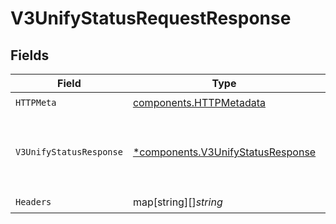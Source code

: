 # V3UnifyStatusRequestResponse


## Fields

| Field                                                                                 | Type                                                                                  | Required                                                                              | Description                                                                           | Example                                                                               |
| ------------------------------------------------------------------------------------- | ------------------------------------------------------------------------------------- | ------------------------------------------------------------------------------------- | ------------------------------------------------------------------------------------- | ------------------------------------------------------------------------------------- |
| `HTTPMeta`                                                                            | [components.HTTPMetadata](../../models/components/httpmetadata.md)                    | :heavy_check_mark:                                                                    | N/A                                                                                   |                                                                                       |
| `V3UnifyStatusResponse`                                                               | [*components.V3UnifyStatusResponse](../../models/components/v3unifystatusresponse.md) | :heavy_minus_sign:                                                                    | Successful Request                                                                    | {<br/>"phoneNumber": "2001004011",<br/>"success": "success"<br/>}                     |
| `Headers`                                                                             | map[string][]*string*                                                                 | :heavy_check_mark:                                                                    | N/A                                                                                   |                                                                                       |